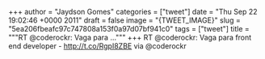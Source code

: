 
+++
author = "Jaydson Gomes"
categories = ["tweet"]
date = "Thu Sep 22 19:02:46 +0000 2011"
draft = false
image = "{TWEET_IMAGE}"
slug = "5ea206fbeafc97c747808a153f0a97d07bf941c0"
tags = ["tweet"]
title = """RT @coderockr: Vaga para ..."""
+++
RT @coderockr: Vaga para front end developer - http://t.co/RgpI8ZBE via @coderockr
